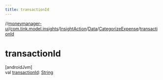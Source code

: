 ```yaml
---
title: transactionId
---
```

//[moneymanager-ui](../../../../../index.html)/[com.tink.model.insights](../../../index.html)/[InsightAction](../../index.html)/[Data](../index.html)/[CategorizeExpense](index.html)/[transactionId](transaction-id.html)



# transactionId



[androidJvm]\
val [transactionId](transaction-id.html): [String](https://kotlinlang.org/api/latest/jvm/stdlib/kotlin/-string/index.html)





